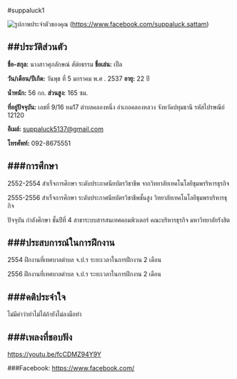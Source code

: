 #suppaluck1
 
<img class="profilePic img" alt="รูปภาพประจำตัวของคุณ" src="https://scontent.fbkk10-1.fna.fbcdn.net/v/t1.0-1/p160x160/13921014_1035409926513980_8782954504339520929_n.jpg?oh=67a9d7ce0052c5a92cef17849680db26&amp;oe=583FCCC5"> (https://www.facebook.com/suppaluck.sattam)

##ประวัติส่วนตัว
---
**ชื่อ-สกุล:** นางสาวศุภลักษณ์  สัต์ยธรรม **ชื่อเล่น:**  เปิ้ล

**วัน/เดือน/ปีเกิด:** วันพุธ ที่ 5 มกราคม พ.ศ . 2537 **อายุ:** 22 ปี  

**น้ำหนัก:** 56 กก. **ส่วนสูง:** 165 ซม.

**ที่อยู่ปัจจุบัน:** เลขที่ 9/16 หม17 ตำบลคลองหนึ่ง อำเภอคลองหลวง จังหวัดปทุมธานี รหัสไปรษณีย์  12120

**อีเมล์:** suppaluck5137@gmail.com

**โทรศัพท์:** 092-8675551

###การศึกษา
---

2552-2554 สำเร็จการศึกษา ระดับประกาศนียบัตรวิชาชีพ จากวิทยาลัยเทคโนโลยีชุมพรริหารธุรกิจ

2555-2556 สำเร็จการศึกษา ระดับประกาศนียบัตรวิชาชีพชั้นสูง วิทยาลัยเทคโนโลยีชุมพรบริหารธุกิจ

ปัจจุบัน กำลังศึกษา ชั้นปีที่ 4 สาขาระบบสารสนเทศคอมพิวเตอร์ คณะบริหารธุรกิจ มหาวิทยาลัยรังสิต

###ประสบการณ์ในการฝึกงาน
---

2554 ฝึกงานที่เทศบาลตำบล จ.ป.ร ระยะเวลาในการฝึกงาน 2 เดือน

2556 ฝีกงานที่เทศบาลตำบล จ.ป.ร ระยะเวลาในการฝึกงาน 2 เดือน

###คติประจำใจ
---
ไม่มีคำว่าทำไม่ได้ถ้ายังไม่ลงมือทำ


###เพลงที่ชอบฟัง
---
https://youtu.be/fcCDMZ94Y9Y

###Facebook: https://www.facebook.com/


